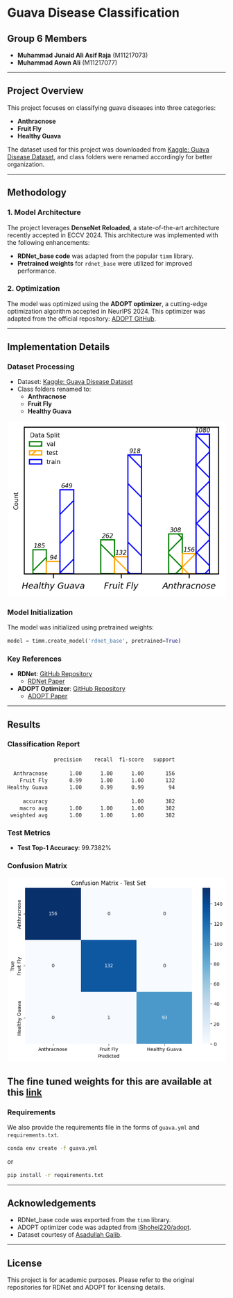 # Guava Disease Classification

## Group 6 Members
- **Muhammad Junaid Ali Asif Raja** (M11217073)  
- **Muhammad Aown Ali** (M11217077)

---

## Project Overview
This project focuses on classifying guava diseases into three categories:
- **Anthracnose**
- **Fruit Fly**
- **Healthy Guava**

The dataset used for this project was downloaded from [Kaggle: Guava Disease Dataset](https://www.kaggle.com/datasets/asadullahgalib/guava-disease-dataset), and class folders were renamed accordingly for better organization.

---

## Methodology

### 1. Model Architecture
The project leverages **DenseNet Reloaded**, a state-of-the-art architecture recently accepted in ECCV 2024. This architecture was implemented with the following enhancements:
- **RDNet_base code** was adapted from the popular `timm` library.
- **Pretrained weights** for `rdnet_base` were utilized for improved performance.

### 2. Optimization
The model was optimized using the **ADOPT optimizer**, a cutting-edge optimization algorithm accepted in NeurIPS 2024. This optimizer was adapted from the official repository: [ADOPT GitHub](https://github.com/iShohei220/adopt).

---

## Implementation Details

### Dataset Processing
- Dataset: [Kaggle: Guava Disease Dataset](https://www.kaggle.com/datasets/asadullahgalib/guava-disease-dataset)
- Class folders renamed to:
  - **Anthracnose**
  - **Fruit Fly**
  - **Healthy Guava**

![Dataset Overview](outputs/plot.png)

### Model Initialization
The model was initialized using pretrained weights:
```python
model = timm.create_model('rdnet_base', pretrained=True)
```

### Key References
- **RDNet**: [GitHub Repository](https://github.com/naver-ai/rdnet)  
  - [RDNet Paper](https://arxiv.org/abs/2403.19588)
- **ADOPT Optimizer**: [GitHub Repository](https://github.com/iShohei220/adopt)  
  - [ADOPT Paper](https://arxiv.org/abs/2411.02853)

---

## Results

### Classification Report
```
               precision    recall  f1-score   support

  Anthracnose       1.00      1.00      1.00       156
    Fruit Fly       0.99      1.00      1.00       132
Healthy Guava       1.00      0.99      0.99        94

     accuracy                           1.00       382
    macro avg       1.00      1.00      1.00       382
 weighted avg       1.00      1.00      1.00       382
```

### Test Metrics
- **Test Top-1 Accuracy**: 99.7382%

### Confusion Matrix
![Confusion Matrix](outputs/cm.png)

The fine tuned weights for this are available at this [link](https://drive.google.com/file/d/1RNgM-3hzG5NRGezBX93k27xYP0Qfp1kZ/view?usp=sharing)
---
### Requirements
We also provide the requirements file in the forms of `guava.yml` and `requirements.txt`.

   ```bash
   conda env create -f guava.yml
   ```
or
   ```bash
   pip install -r requirements.txt
   ```
---

## Acknowledgements
- RDNet_base code was exported from the `timm` library.
- ADOPT optimizer code was adapted from [iShohei220/adopt](https://github.com/iShohei220/adopt).
- Dataset courtesy of [Asadullah Galib](https://www.kaggle.com/asadullahgalib).

---

## License
This project is for academic purposes. Please refer to the original repositories for RDNet and ADOPT for licensing details.
